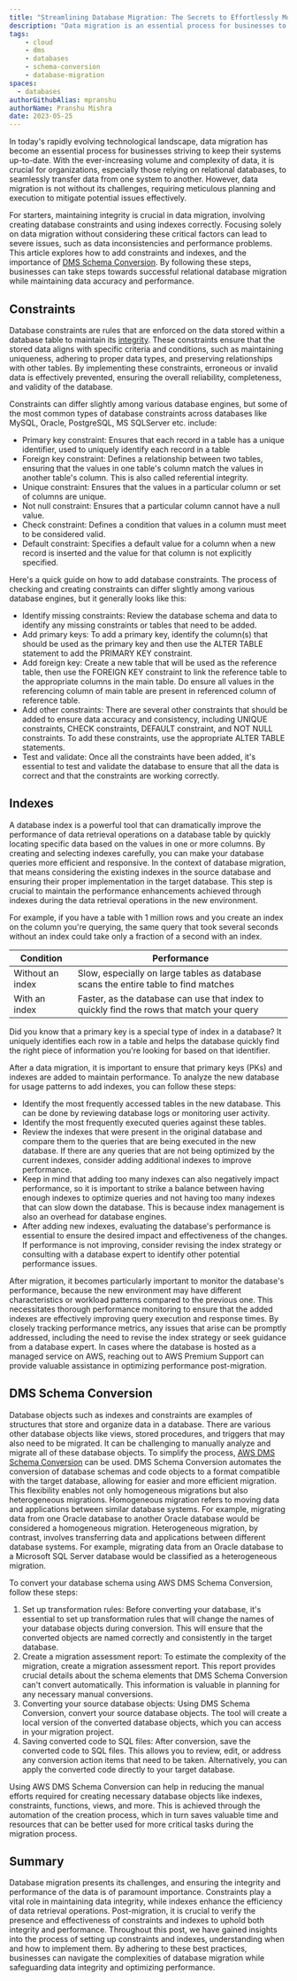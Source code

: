 ```yaml
---  
title: "Streamlining Database Migration: The Secrets to Effortlessly Moving Your Data Across Platforms"  
description: "Data migration is an essential process for businesses to keep their systems up to date, but it can be a complex and challenging process. Here's how to do it more easily."
tags:  
    - cloud
    - dms
    - databases
    - schema-conversion
    - database-migration
spaces:
  - databases
authorGithubAlias: mpranshu
authorName: Pranshu Mishra
date: 2023-05-25
---
```


In today's rapidly evolving technological landscape, data migration has become an essential process for businesses striving to keep their systems up-to-date. With the ever-increasing volume and complexity of data, it is crucial for organizations, especially those relying on relational databases, to seamlessly transfer data from one system to another. However, data migration is not without its challenges, requiring meticulous planning and execution to mitigate potential issues effectively.

For starters, maintaining integrity is crucial in data migration, involving creating database constraints and using indexes correctly. Focusing solely on data migration without considering these critical factors can lead to severe issues, such as data inconsistencies and performance problems. This article explores how to add constraints and indexes, and the importance of [DMS Schema Conversion](https://docs.aws.amazon.com/dms/latest/userguide/schema-conversion.html?sc_channel=el&sc_campaign=datamlwave&sc_geo=mult&sc_country=mult&sc_outcome=acq&sc_content=streamlining-database-migration-the-secrets-to-effortlessly-moving-your-data-across-platforms). By following these steps, businesses can take steps towards successful relational database migration while maintaining data accuracy and performance.

## Constraints

Database constraints are rules that are enforced on the data stored within a database table to maintain its [integrity](https://en.wikipedia.org/wiki/Data_integrity). These constraints ensure that the stored data aligns with specific criteria and conditions, such as maintaining uniqueness, adhering to proper data types, and preserving relationships with other tables. By implementing these constraints, erroneous or invalid data is effectively prevented, ensuring the overall reliability, completeness, and validity of the database.

Constraints can differ slightly among various database engines, but some of the most common types of database constraints across databases like MySQL, Oracle, PostgreSQL, MS SQLServer etc. include:

* Primary key constraint: Ensures that each record in a table has a unique identifier, used to uniquely identify each record in a table
* Foreign key constraint: Defines a relationship between two tables, ensuring that the values in one table's column match the values in another table's column. This is also called referential integrity.
* Unique constraint: Ensures that the values in a particular column or set of columns are unique.
* Not null constraint: Ensures that a particular column cannot have a null value.
* Check constraint: Defines a condition that values in a column must meet to be considered valid.
* Default constraint: Specifies a default value for a column when a new record is inserted and the value for that column is not explicitly specified.

Here's a quick guide on how to add database constraints. The process of checking and creating constraints can differ slightly among various database engines, but it generally looks like this:

* Identify missing constraints: Review the database schema and data to identify any missing constraints or tables that need to be added.
* Add primary keys: To add a primary key, identify the column(s) that should be used as the primary key and then use the ALTER TABLE statement to add the PRIMARY KEY constraint.
* Add foreign key: Create a new table that will be used as the reference table, then use the FOREIGN KEY constraint to link the reference table to the appropriate columns in the main table. Do ensure all values in the referencing column of main table are present in referenced column of reference table.
* Add other constraints: There are several other constraints that should be added to ensure data accuracy and consistency, including UNIQUE constraints, CHECK constraints, DEFAULT constraint, and NOT NULL constraints. To add these constraints, use the appropriate ALTER TABLE statements.
* Test and validate: Once all the constraints have been added, it's essential to test and validate the database to ensure that all the data is correct and that the constraints are working correctly.

## Indexes

A database index is a powerful tool that can dramatically improve the performance of data retrieval operations on a database table by quickly locating specific data based on the values in one or more columns. By creating and selecting indexes carefully, you can make your database queries more efficient and responsive. In the context of database migration, that means considering the existing indexes in the source database and ensuring their proper implementation in the target database. This step is crucial to maintain the performance enhancements achieved through indexes during the data retrieval operations in the new environment.

For example, if you have a table with 1 million rows and you create an index on the column you're querying, the same query that took several seconds without an index could take only a fraction of a second with an index.

| Condition             | Performance                                           |
|-----------------------|-------------------------------------------------------|
| Without an index      | Slow, especially on large tables as database scans the entire table to find matches |
| With an index         | Faster, as the database can use that index to quickly find the rows that match your query       |

Did you know that a primary key is a special type of index in a database? It uniquely identifies each row in a table and helps the database quickly find the right piece of information you're looking for based on that identifier.

After a data migration, it is important to ensure that primary keys (PKs) and indexes are added to maintain performance. To analyze the new database for usage patterns to add indexes, you can follow these steps:

* Identify the most frequently accessed tables in the new database. This can be done by reviewing database logs or monitoring user activity.
* Identify the most frequently executed queries against these tables.
* Review the indexes that were present in the original database and compare them to the queries that are being executed in the new database. If there are any queries that are not being optimized by the current indexes, consider adding additional indexes to improve performance.
* Keep in mind that adding too many indexes can also negatively impact performance, so it is important to strike a balance between having enough indexes to optimize queries and not having too many indexes that can slow down the database. This is because index management is also an overhead for database engines.
* After adding new indexes, evaluating the database's performance is essential to ensure the desired impact and effectiveness of the changes. If performance is not improving, consider revising the index strategy or consulting with a database expert to identify other potential performance issues.

After migration, it becomes particularly important to monitor the database's performance, because the new environment may have different characteristics or workload patterns compared to the previous one. This necessitates thorough performance monitoring to ensure that the added indexes are effectively improving query execution and response times. By closely tracking performance metrics, any issues that arise can be promptly addressed, including the need to revise the index strategy or seek guidance from a database expert. In cases where the database is hosted as a managed service on AWS, reaching out to AWS Premium Support can provide valuable assistance in optimizing performance post-migration.

## DMS Schema Conversion

Database objects such as indexes and constraints are examples of structures that store and organize data in a database. There are various other database objects like views, stored procedures, and triggers that may also need to be migrated. It can be challenging to manually analyze and migrate all of these database objects. To simplify the process, [AWS DMS Schema Conversion](https://docs.aws.amazon.com/dms/latest/userguide/schema-conversion.html?sc_channel=el&sc_campaign=datamlwave&sc_geo=mult&sc_country=mult&sc_outcome=acq&sc_content=streamlining-database-migration-the-secrets-to-effortlessly-moving-your-data-across-platforms) can be used. DMS Schema Conversion automates the conversion of database schemas and code objects to a format compatible with the target database, allowing for easier and more efficient migration. This flexibility enables not only homogeneous migrations but also heterogeneous migrations. Homogeneous migration refers to moving data and applications between similar database systems. For example, migrating data from one Oracle database to another Oracle database would be considered a homogeneous migration. Heterogeneous migration, by contrast, involves transferring data and applications between different database systems. For example, migrating data from an Oracle database to a Microsoft SQL Server database would be classified as a heterogeneous migration.

To convert your database schema using AWS DMS Schema Conversion, follow these steps:

1. Set up transformation rules: Before converting your database, it's essential to set up transformation rules that will change the names of your database objects during conversion. This will ensure that the converted objects are named correctly and consistently in the target database.
2. Create a migration assessment report: To estimate the complexity of the migration, create a migration assessment report. This report provides crucial details about the schema elements that DMS Schema Conversion can't convert automatically. This information is valuable in planning for any necessary manual conversions.
3. Converting your source database objects: Using DMS Schema Conversion, convert your source database objects. The tool will create a local version of the converted database objects, which you can access in your migration project.
4. Saving converted code to SQL files: After conversion, save the converted code to SQL files. This allows you to review, edit, or address any conversion action items that need to be taken. Alternatively, you can apply the converted code directly to your target database.

Using AWS DMS Schema Conversion can help in reducing the manual efforts required for creating necessary database objects like indexes, constraints, functions, views, and more. This is achieved through the automation of the creation process, which in turn saves valuable time and resources that can be better used for more critical tasks during the migration process.

## Summary

Database migration presents its challenges, and ensuring the integrity and performance of the data is of paramount importance. Constraints play a vital role in maintaining data integrity, while indexes enhance the efficiency of data retrieval operations. Post-migration, it is crucial to verify the presence and effectiveness of constraints and indexes to uphold both integrity and performance. Throughout this post, we have gained insights into the process of setting up constraints and indexes, understanding when and how to implement them. By adhering to these best practices, businesses can navigate the complexities of database migration while safeguarding data integrity and optimizing performance.
